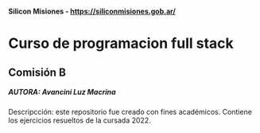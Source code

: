 #### Silicon Misiones - https://siliconmisiones.gob.ar/

# Curso de programacion full stack
## Comisión B
***AUTORA: Avancini Luz Macrina***

###
Descripcción: este repositorio fue creado con fines académicos. Contiene los ejercicios resueltos de la cursada 2022.
